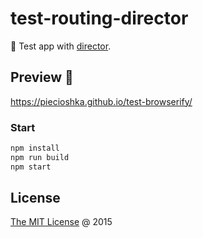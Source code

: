 # test-routing-director

📒 Test app with [director](https://github.com/flatiron/director).

## Preview 🎉

https://piecioshka.github.io/test-browserify/

### Start

```bash
npm install
npm run build
npm start
```

## License

[The MIT License](https://piecioshka.mit-license.org) @ 2015
